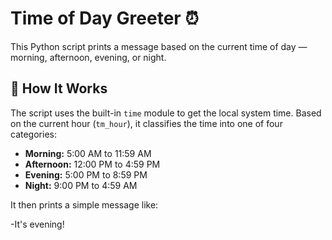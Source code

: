 # Time of Day Greeter ⏰

This Python script prints a message based on the current time of day — morning, afternoon, evening, or night.

## 🧠 How It Works

The script uses the built-in `time` module to get the local system time. Based on the current hour (`tm_hour`), it classifies the time into one of four categories:

- **Morning:** 5:00 AM to 11:59 AM
- **Afternoon:** 12:00 PM to 4:59 PM
- **Evening:** 5:00 PM to 8:59 PM
- **Night:** 9:00 PM to 4:59 AM

It then prints a simple message like:

-It's evening!